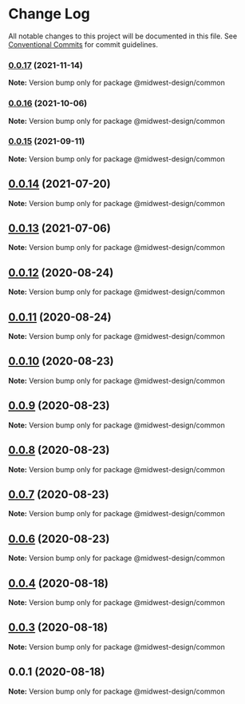 # Change Log

All notable changes to this project will be documented in this file.
See [Conventional Commits](https://conventionalcommits.org) for commit guidelines.

### [0.0.17](https://github.com/splitinfinities/midwest/compare/v0.0.15...v0.0.17) (2021-11-14)

**Note:** Version bump only for package @midwest-design/common





### [0.0.16](https://github.com/splitinfinities/midwest/compare/v0.0.15...v0.0.16) (2021-10-06)

**Note:** Version bump only for package @midwest-design/common





### [0.0.15](https://github.com/splitinfinities/midwest/compare/v0.0.14...v0.0.15) (2021-09-11)

**Note:** Version bump only for package @midwest-design/common





## [0.0.14](https://github.com/splitinfinities/midwest/compare/v0.0.13...v0.0.14) (2021-07-20)

**Note:** Version bump only for package @midwest-design/common





## [0.0.13](https://github.com/splitinfinities/midwest/compare/v0.0.12...v0.0.13) (2021-07-06)

**Note:** Version bump only for package @midwest-design/common





## [0.0.12](https://github.com/splitinfinities/midwest/compare/v0.0.11...v0.0.12) (2020-08-24)

**Note:** Version bump only for package @midwest-design/common





## [0.0.11](https://github.com/splitinfinities/midwest/compare/v0.0.10...v0.0.11) (2020-08-24)

**Note:** Version bump only for package @midwest-design/common





## [0.0.10](https://github.com/splitinfinities/midwest/compare/v0.0.9...v0.0.10) (2020-08-23)

**Note:** Version bump only for package @midwest-design/common





## [0.0.9](https://github.com/splitinfinities/midwest/compare/v0.0.8...v0.0.9) (2020-08-23)

**Note:** Version bump only for package @midwest-design/common





## [0.0.8](https://github.com/splitinfinities/midwest/compare/v0.0.7...v0.0.8) (2020-08-23)

**Note:** Version bump only for package @midwest-design/common





## [0.0.7](https://github.com/splitinfinities/midwest/compare/v0.0.6...v0.0.7) (2020-08-23)

**Note:** Version bump only for package @midwest-design/common





## [0.0.6](https://github.com/splitinfinities/midwest/compare/v0.0.5...v0.0.6) (2020-08-23)

**Note:** Version bump only for package @midwest-design/common





## [0.0.4](https://github.com/splitinfinities/midwest/compare/v0.0.3...v0.0.4) (2020-08-18)

**Note:** Version bump only for package @midwest-design/common





## [0.0.3](https://github.com/splitinfinities/midwest/compare/v0.0.1...v0.0.3) (2020-08-18)

**Note:** Version bump only for package @midwest-design/common





## 0.0.1 (2020-08-18)

**Note:** Version bump only for package @midwest-design/common
